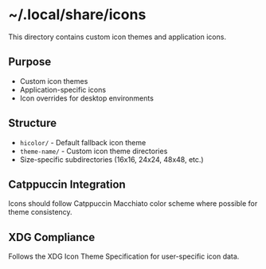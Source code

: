 # ~/.local/share/icons

This directory contains custom icon themes and application icons.

## Purpose
- Custom icon themes
- Application-specific icons
- Icon overrides for desktop environments

## Structure
- `hicolor/` - Default fallback icon theme
- `theme-name/` - Custom icon theme directories
- Size-specific subdirectories (16x16, 24x24, 48x48, etc.)

## Catppuccin Integration
Icons should follow Catppuccin Macchiato color scheme where possible for theme consistency.

## XDG Compliance
Follows the XDG Icon Theme Specification for user-specific icon data.